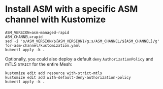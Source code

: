 # Install ASM with a specific ASM channel with Kustomize

```
ASM_VERSION=asm-managed-rapid
ASM_CHANNEL=rapid
sed -i 's/ASM_VERSION/${ASM_VERSION}/g;s/ASM_CHANNEL/${ASM_CHANNEL}/g' for-asm-channel/kustomization.yaml
kubectl apply -k .
```

Optionally, you could also deploy a default `deny` `AuthorizationPolicy` and mTLS `STRICT` for the entire Mesh:
```
kustomize edit add resource with-strict-mtls
kustomize edit add with-default-deny-authorization-policy
kubectl apply -k .
```